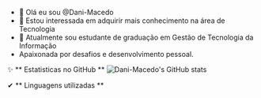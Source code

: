 - 👋 Olá eu sou @Dani-Macedo
- 👀 Estou interessada em adquirir mais conhecimento na área de Tecnologia
- 🌱 Atualmente sou estudante de graduação em Gestão de Tecnologia da Informação
- Apaixonada por desafios e desenvolvimento pessoal.

✨ ** Estatisticas no GitHub **
![Dani-Macedo's GitHub stats](https://github-readme-stats.vercel.app/api?username=Dani-Macedo&show_icons=true&theme=dark)

✔ ** Linguagens utilizadas **

